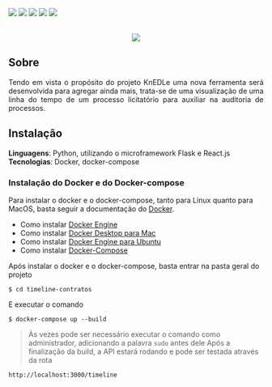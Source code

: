 <img src="https://img.shields.io/badge/License-GPLv3-blue.svg?style=for-the-badge&logo=appveyor&color=%3Cblue%3E"> <img src="https://img.shields.io/github/issues/UnB-KnEDLe/timeline-contratos?style=for-the-badge&logo=appveyor&color=%3Cblue%3E"> <img src="https://img.shields.io/github/issues-closed/UnB-KnEDLe/timeline-contratos?color=blue&style=for-the-badge"> <img src="https://img.shields.io/github/stars/UnB-KnEDLe/timeline-contratos?style=for-the-badge&logo=appveyor&color=%3Cblue%3E"> <img src="https://img.shields.io/github/forks/UnB-KnEDLe/timeline-contratos?style=for-the-badge&logo=appveyor&color=%3Cblue%3E">
</br>
</br>
<p align="center"><img src="https://user-images.githubusercontent.com/48137972/157878107-81c8898d-8bd8-4838-a788-28dab929dbaa.png"></p>

## Sobre
<p align="justify">Tendo em vista o propósito do projeto KnEDLe uma nova ferramenta será desenvolvida para agregar ainda mais, trata-se de uma visualização de uma linha do tempo de um processo licitatório para auxiliar na auditoria de processos.</p>

## Instalação 
**Linguagens**: Python, utilizando o microframework Flask e React.js<br>
**Tecnologias**: Docker, docker-compose<br>

### Instalação do Docker e do Docker-compose
Para instalar o docker e o docker-compose, tanto para Linux quanto para MacOS, basta seguir a documentação do [Docker](https://docs.docker.com/).
* Como instalar [Docker Engine](https://docs.docker.com/engine/install/)
* Como instalar [Docker Desktop para Mac](https://docs.docker.com/docker-for-mac/install/)
* Como instalar [Docker Engine para Ubuntu](https://docs.docker.com/engine/install/ubuntu/)
* Como instalar [Docker-Compose](https://docs.docker.com/compose/install/)

Após instalar o docker e o docker-compose, basta entrar na pasta geral do projeto
```
$ cd timeline-contratos
```
E executar o comando
```
$ docker-compose up --build
```
> Às vezes pode ser necessário executar o comando como administrador, adicionando a palavra ```sudo``` antes dele
Após a finalização da build, a API estará rodando e pode ser testada através da rota
```
http://localhost:3000/timeline
